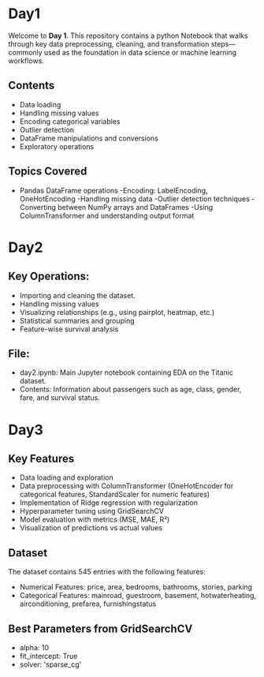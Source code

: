 # Day1
Welcome to **Day 1**. This repository contains a python Notebook that walks through key data preprocessing, cleaning, and transformation steps—commonly used as the foundation in data science or machine learning workflows.

## Contents
 - Data loading
  - Handling missing values
  - Encoding categorical variables
  - Outlier detection
  - DataFrame manipulations and conversions
  - Exploratory operations


## Topics Covered
   - Pandas DataFrame operations
     -Encoding: LabelEncoding, OneHotEncoding
     -Handling missing data
     -Outlier detection techniques
     -Converting between NumPy arrays and DataFrames
     -Using ColumnTransformer and understanding output format

     

# Day2

## Key Operations:

 - Importing and cleaning the dataset.
 - Handling missing values
 - Visualizing relationships (e.g., using pairplot, heatmap, etc.)
 - Statistical summaries and grouping
 - Feature-wise survival analysis

## File:
- day2.ipynb: Main Jupyter notebook containing EDA on the Titanic dataset.
- Contents: Information about passengers such as age, class, gender, fare, and survival status.



# Day3

## Key Features
 - Data loading and exploration
 - Data preprocessing with ColumnTransformer (OneHotEncoder for categorical features, StandardScaler for numeric features)
 - Implementation of Ridge regression with regularization
 - Hyperparameter tuning using GridSearchCV
 - Model evaluation with metrics (MSE, MAE, R²)
 - Visualization of predictions vs actual values

 ## Dataset
 The dataset contains 545 entries with the following features:
 - Numerical Features: price, area, bedrooms, bathrooms, stories, parking
 - Categorical Features: mainroad, guestroom, basement, hotwaterheating, airconditioning, prefarea, furnishingstatus

## Best Parameters from GridSearchCV
 - alpha: 10
 - fit_intercept: True
 - solver: 'sparse_cg'   
